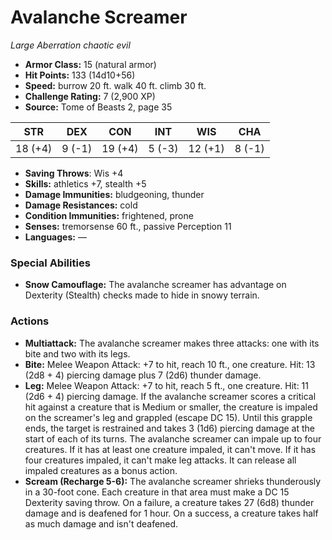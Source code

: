 # Avalanche Screamer

*Large* *Aberration* *chaotic evil*

- **Armor Class:** 15 (natural armor)
- **Hit Points:** 133 (14d10+56)
- **Speed:** burrow 20 ft. walk 40 ft. climb 30 ft.
- **Challenge Rating:** 7 (2,900 XP)
- **Source:** Tome of Beasts 2, page 35

| STR | DEX | CON | INT | WIS | CHA |
| --- | --- | --- | --- | --- | --- |
| 18 (+4) | 9 (-1) | 19 (+4) | 5 (-3) | 12 (+1) | 8 (-1) |

- **Saving Throws**: Wis +4
- **Skills:** athletics +7, stealth +5
- **Damage Immunities:** bludgeoning, thunder
- **Damage Resistances:** cold
- **Condition Immunities:** frightened, prone
- **Senses:** tremorsense 60 ft., passive Perception 11
- **Languages:** —

### Special Abilities

- **Snow Camouflage:** The avalanche screamer has advantage on Dexterity (Stealth) checks made to hide in snowy terrain.

### Actions

- **Multiattack:** The avalanche screamer makes three attacks: one with its bite and two with its legs.
- **Bite:** Melee Weapon Attack: +7 to hit, reach 10 ft., one creature. Hit: 13 (2d8 + 4) piercing damage plus 7 (2d6) thunder damage.
- **Leg:** Melee Weapon Attack: +7 to hit, reach 5 ft., one creature. Hit: 11 (2d6 + 4) piercing damage. If the avalanche screamer scores a critical hit against a creature that is Medium or smaller, the creature is impaled on the screamer's leg and grappled (escape DC 15). Until this grapple ends, the target is restrained and takes 3 (1d6) piercing damage at the start of each of its turns. The avalanche screamer can impale up to four creatures. If it has at least one creature impaled, it can't move. If it has four creatures impaled, it can't make leg attacks. It can release all impaled creatures as a bonus action.
- **Scream (Recharge 5-6):** The avalanche screamer shrieks thunderously in a 30-foot cone. Each creature in that area must make a DC 15 Dexterity saving throw. On a failure, a creature takes 27 (6d8) thunder damage and is deafened for 1 hour. On a success, a creature takes half as much damage and isn't deafened.


